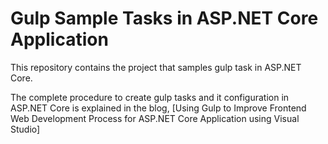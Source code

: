 # Gulp Sample Tasks in ASP.NET Core Application

This repository contains the project that samples gulp task in ASP.NET Core. 

The complete procedure to create gulp tasks and it configuration in ASP.NET Core is explained in the blog, [Using Gulp to Improve Frontend Web Development Process for ASP.NET Core Application using Visual Studio]